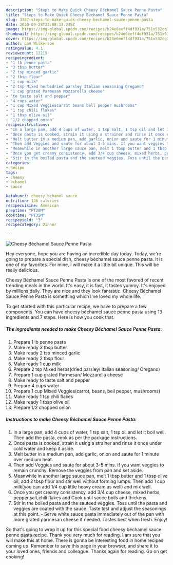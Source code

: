 ```yaml
---
description: "Steps to Make Quick Cheesy Béchamel Sauce Penne Pasta"
title: "Steps to Make Quick Cheesy Béchamel Sauce Penne Pasta"
slug: 3387-steps-to-make-quick-cheesy-bechamel-sauce-penne-pasta
date: 2020-09-28T23:08:13.245Z
image: https://img-global.cpcdn.com/recipes/b24e6eeff4df931a/751x532cq70/cheesy-bechamel-sauce-penne-pasta-recipe-main-photo.jpg
thumbnail: https://img-global.cpcdn.com/recipes/b24e6eeff4df931a/751x532cq70/cheesy-bechamel-sauce-penne-pasta-recipe-main-photo.jpg
cover: https://img-global.cpcdn.com/recipes/b24e6eeff4df931a/751x532cq70/cheesy-bechamel-sauce-penne-pasta-recipe-main-photo.jpg
author: Lou Wilkerson
ratingvalue: 4.1
reviewcount: 12219
recipeingredient:
- "1 lb penne pasta"
- "3 tbsp butter"
- "2 tsp minced garlic"
- "2 tbsp flour"
- "1 cup milk"
- "2 tsp Mixed herbsdried parsley Italian seasoning Oregano"
- "1 cup grated Parmesan Mozzarella cheese"
- "to taste salt and pepper"
- "4 cups water"
- "1 cup Mixed Veggiescarrot beans bell pepper mushrooms"
- "1 tsp chili flakes"
- "1 tbsp olive oil"
- "1/2 chopped onion"
recipeinstructions:
- "In a large pan, add 4 cups of water, 1 tsp salt, 1 tsp oil and let it boil well. Then add the pasta, cook as per the package instructions."
- "Once pasta is cooked, strain it using a strainer and rinse it once under cold water and keep it aside."
- "Melt butter in a medium pan, add garlic, onion and saute for 1 minute over medium heat."
- "Then add Veggies and saute for about 3-5 mins. If you want veggies to remain crunchy. Remove the veggies from pan and set aside."
- "Meanwhile in another large sauce pan, melt 1 tbsp butter and 1 tbsp olive oil, add 2 tbsp flour and stir well without forming lumps. Then add 1 cup milk(you can add 1/4 cup little heavy cream as well) and mix well."
- "Once you get creamy consistency, add 3/4 cup cheese, mixed herbs, pepper,salt,chili flakes and Cook until sauce boils and thickens."
- "Stir in the boiled pasta and the sauteed veggies. Toss until the pasta and veggies are coated with the sauce. Taste test and adjust the seasonings at this point. Serve white sauce pasta immediately out of the pan with more grated parmesan cheese if needed. Tastes best when fresh. Enjoy!"
categories:
- Recipe
tags:
- cheesy
- bchamel
- sauce

katakunci: cheesy bchamel sauce 
nutrition: 136 calories
recipecuisine: American
preptime: "PT28M"
cooktime: "PT35M"
recipeyield: "3"
recipecategory: Dinner

---
```



![Cheesy Béchamel Sauce Penne Pasta](https://img-global.cpcdn.com/recipes/b24e6eeff4df931a/751x532cq70/cheesy-bechamel-sauce-penne-pasta-recipe-main-photo.jpg)

Hey everyone, hope you are having an incredible day today. Today, we're going to prepare a special dish, cheesy béchamel sauce penne pasta. It is one of my favorites. For mine, I will make it a little bit unique. This will be really delicious.



Cheesy Béchamel Sauce Penne Pasta is one of the most favored of recent trending meals in the world. It's easy, it is fast, it tastes yummy. It's enjoyed by millions daily. They are nice and they look fantastic. Cheesy Béchamel Sauce Penne Pasta is something which I've loved my whole life.


To get started with this particular recipe, we have to prepare a few components. You can have cheesy béchamel sauce penne pasta using 13 ingredients and 7 steps. Here is how you cook that.

<!--inarticleads1-->

##### The ingredients needed to make Cheesy Béchamel Sauce Penne Pasta:

1. Prepare 1 lb penne pasta
1. Make ready 3 tbsp butter
1. Make ready 2 tsp minced garlic
1. Make ready 2 tbsp flour
1. Make ready 1 cup milk
1. Prepare 2 tsp Mixed herbs(dried parsley/ Italian seasoning/ Oregano)
1. Prepare 1 cup grated Parmesan/ Mozzarella cheese
1. Make ready to taste salt and pepper
1. Prepare 4 cups water
1. Prepare 1 cup Mixed Veggies(carrot, beans, bell pepper, mushrooms)
1. Make ready 1 tsp chili flakes
1. Make ready 1 tbsp olive oil
1. Prepare 1/2 chopped onion




<!--inarticleads2-->

##### Instructions to make Cheesy Béchamel Sauce Penne Pasta:

1. In a large pan, add 4 cups of water, 1 tsp salt, 1 tsp oil and let it boil well. Then add the pasta, cook as per the package instructions.
1. Once pasta is cooked, strain it using a strainer and rinse it once under cold water and keep it aside.
1. Melt butter in a medium pan, add garlic, onion and saute for 1 minute over medium heat.
1. Then add Veggies and saute for about 3-5 mins. If you want veggies to remain crunchy. Remove the veggies from pan and set aside.
1. Meanwhile in another large sauce pan, melt 1 tbsp butter and 1 tbsp olive oil, add 2 tbsp flour and stir well without forming lumps. Then add 1 cup milk(you can add 1/4 cup little heavy cream as well) and mix well.
1. Once you get creamy consistency, add 3/4 cup cheese, mixed herbs, pepper,salt,chili flakes and Cook until sauce boils and thickens.
1. Stir in the boiled pasta and the sauteed veggies. Toss until the pasta and veggies are coated with the sauce. Taste test and adjust the seasonings at this point. - Serve white sauce pasta immediately out of the pan with more grated parmesan cheese if needed. Tastes best when fresh. Enjoy!




So that's going to wrap it up for this special food cheesy béchamel sauce penne pasta recipe. Thank you very much for reading. I am sure that you will make this at home. There is gonna be interesting food in home recipes coming up. Remember to save this page in your browser, and share it to your loved ones, friends and colleague. Thanks again for reading. Go on get cooking!

